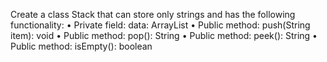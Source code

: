 Create a class Stack that can store only strings and has the following functionality:
    • Private field: data: ArrayList<String>
    • Public method: push(String item): void
    • Public method: pop(): String
    • Public method: peek(): String
    • Public method: isEmpty(): boolean
